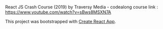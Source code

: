React JS Crash Course (2019) by Traversy Media - codealong 
course link : https://www.youtube.com/watch?v=sBws8MSXN7A

This project was bootstrapped with [Create React App](https://github.com/facebook/create-react-app).


